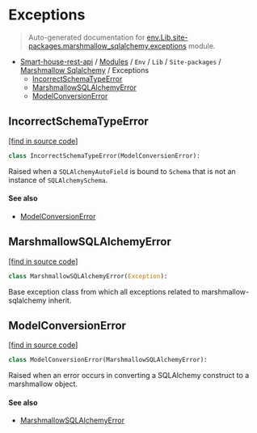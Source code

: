 # Exceptions

> Auto-generated documentation for [env.Lib.site-packages.marshmallow_sqlalchemy.exceptions](..\..\..\..\..\env\Lib\site-packages\marshmallow_sqlalchemy\exceptions.py) module.

- [Smart-house-rest-api](..\..\..\..\README.md#description) / [Modules](..\..\..\..\MODULES.md#smart-house-rest-api-modules) / `Env` / `Lib` / `Site-packages` / [Marshmallow Sqlalchemy](index.md#marshmallow-sqlalchemy) / Exceptions
    - [IncorrectSchemaTypeError](#incorrectschematypeerror)
    - [MarshmallowSQLAlchemyError](#marshmallowsqlalchemyerror)
    - [ModelConversionError](#modelconversionerror)

## IncorrectSchemaTypeError

[[find in source code]](..\..\..\..\..\env\Lib\site-packages\marshmallow_sqlalchemy\exceptions.py#L13)

```python
class IncorrectSchemaTypeError(ModelConversionError):
```

Raised when a ``SQLAlchemyAutoField`` is bound to ``Schema`` that
is not an instance of ``SQLAlchemySchema``.

#### See also

- [ModelConversionError](#modelconversionerror)

## MarshmallowSQLAlchemyError

[[find in source code]](..\..\..\..\..\env\Lib\site-packages\marshmallow_sqlalchemy\exceptions.py#L1)

```python
class MarshmallowSQLAlchemyError(Exception):
```

Base exception class from which all exceptions related to
marshmallow-sqlalchemy inherit.

## ModelConversionError

[[find in source code]](..\..\..\..\..\env\Lib\site-packages\marshmallow_sqlalchemy\exceptions.py#L7)

```python
class ModelConversionError(MarshmallowSQLAlchemyError):
```

Raised when an error occurs in converting a SQLAlchemy construct
to a marshmallow object.

#### See also

- [MarshmallowSQLAlchemyError](#marshmallowsqlalchemyerror)
